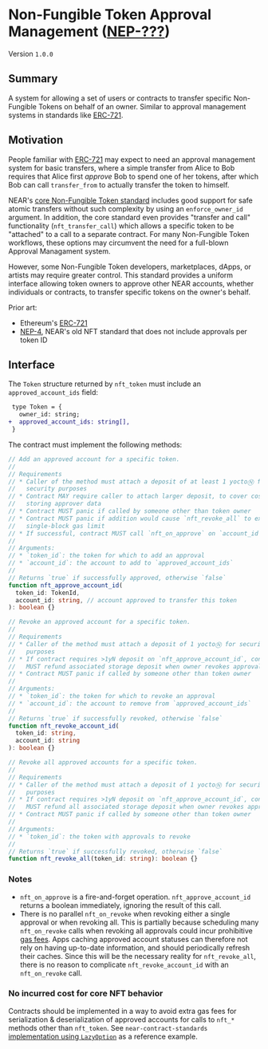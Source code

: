 # Non-Fungible Token Approval Management ([NEP-???](???))

Version `1.0.0`

## Summary

A system for allowing a set of users or contracts to transfer specific Non-Fungible Tokens on behalf of an owner. Similar to approval management systems in standards like [ERC-721].

  [ERC-721]: https://eips.ethereum.org/EIPS/eip-721

## Motivation

People familiar with [ERC-721] may expect to need an approval management system for basic transfers, where a simple transfer from Alice to Bob requires that Alice first _approve_ Bob to spend one of her tokens, after which Bob can call `transfer_from` to actually transfer the token to himself.

NEAR's [core Non-Fungible Token standard](Core.md) includes good support for safe atomic transfers without such complexity by using an `enforce_owner_id` argument. In addition, the core standard even provides "transfer and call" functionality (`nft_transfer_call`) which allows a specific token to be "attached" to a call to a separate contract. For many Non-Fungible Token workflows, these options may circumvent the need for a full-blown Approval Managament system.

However, some Non-Fungible Token developers, marketplaces, dApps, or artists may require greater control. This standard provides a uniform interface allowing token owners to approve other NEAR accounts, whether individuals or contracts, to transfer specific tokens on the owner's behalf.

Prior art:

- Ethereum's [ERC-721]
- [NEP-4](https://github.com/near/NEPs/pull/4), NEAR's old NFT standard that does not include approvals per token ID

## Interface

The `Token` structure returned by `nft_token` must include an `approved_account_ids` field:

```diff
 type Token = {
   owner_id: string;
+  approved_account_ids: string[],
 }
```

The contract must implement the following methods:

```ts
// Add an approved account for a specific token.
//
// Requirements
// * Caller of the method must attach a deposit of at least 1 yoctoⓃ for
//   security purposes
// * Contract MAY require caller to attach larger deposit, to cover cost of
//   storing approver data
// * Contract MUST panic if called by someone other than token owner
// * Contract MUST panic if addition would cause `nft_revoke_all` to exceed
//   single-block gas limit
// * If successful, contract MUST call `nft_on_approve` on `account_id`
//
// Arguments:
// * `token_id`: the token for which to add an approval
// * `account_id`: the account to add to `approved_account_ids`
//
// Returns `true` if successfully approved, otherwise `false`
function nft_approve_account_id(
  token_id: TokenId,
  account_id: string, // account approved to transfer this token
): boolean {}

// Revoke an approved account for a specific token.
//
// Requirements
// * Caller of the method must attach a deposit of 1 yoctoⓃ for security
//   purposes
// * If contract requires >1yN deposit on `nft_approve_account_id`, contract
//   MUST refund associated storage deposit when owner revokes approval
// * Contract MUST panic if called by someone other than token owner
//
// Arguments:
// * `token_id`: the token for which to revoke an approval
// * `account_id`: the account to remove from `approved_account_ids`
//
// Returns `true` if successfully revoked, otherwise `false`
function nft_revoke_account_id(
  token_id: string,
  account_id: string
): boolean {}

// Revoke all approved accounts for a specific token.
//
// Requirements
// * Caller of the method must attach a deposit of 1 yoctoⓃ for security
//   purposes
// * If contract requires >1yN deposit on `nft_approve_account_id`, contract
//   MUST refund all associated storage deposit when owner revokes approvals
// * Contract MUST panic if called by someone other than token owner
//
// Arguments:
// * `token_id`: the token with approvals to revoke
//
// Returns `true` if successfully revoked, otherwise `false`
function nft_revoke_all(token_id: string): boolean {}
```

### Notes

* `nft_on_approve` is a fire-and-forget operation. `nft_approve_account_id` returns a boolean immediately, ignoring the result of this call.
* There is no parallel `nft_on_revoke` when revoking either a single approval or when revoking all. This is partially because scheduling many `nft_on_revoke` calls when revoking all approvals could incur prohibitive [gas fees](https://docs.near.org/docs/concepts/gas). Apps caching approved account statuses can therefore not rely on having up-to-date information, and should periodically refresh their caches. Since this will be the necessary reality for `nft_revoke_all`, there is no reason to complicate `nft_revoke_account_id` with an `nft_on_revoke` call.

### No incurred cost for core NFT behavior

Contracts should be implemented in a way to avoid extra gas fees for serialization & deserialization of approved accounts for calls to `nft_*` methods other than `nft_token`. See `near-contract-standards` [implementation using `LazyOption`](https://github.com/near/near-sdk-rs/blob/c2771af7fdfe01a4e8414046752ee16fb0d29d39/examples/fungible-token/ft/src/lib.rs#L71) as a reference example.
